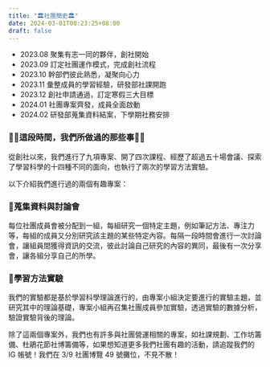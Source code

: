 ```yaml
---
title: "🏛️社團簡史🏛️"
date: 2024-03-01T00:23:25+08:00
draft: false
---
```


- 2023.08 聚集有志一同的夥伴，創社開始
- 2023.09 訂定社團運作模式，完成創社流程
- 2023.10 幹部們彼此熟悉，凝聚向心力
- 2023.11 彙整成員的學習經驗，研發部社課開跑
- 2023.12 創社申請通過，訂定寒假三大目標
- 2024.01 社團專案齊發，成員全面啟動
- 2024.02 研發部蒐集資料結案，下學期社務安排

### 👨‍🌾這段時間，我們所做過的那些事👩‍🔧

從創社以來，我們進行了九項專案、開了四次課程、經歷了超過五十場會議、探索了學習科學的十四種不同的面向，也執行了兩次的學習方法實驗。

以下介紹我們進行過的兩個有趣專案：

### 📌蒐集資料與討論會

每位社團成員會被分配到一組，每組研究一個特定主題，例如筆記方法、專注力等，每組的成員又分別研究該主題的某些特定內容。每隔一段時間會進行一次討論會，讓組員間獲得資訊的交流，彼此討論自己研究的內容的異同，最後有一次分享會，讓各組分享自己的所學。

### 📌學習方法實驗

我們的實驗都是基於學習科學理論進行的，由專案小組決定要進行的實驗主題，並研究其中的理論基礎，專案小組再召集社團成員參加實驗，透過實驗的數據分析，驗證實驗背後的理論。

除了這兩個專案外，我們也有許多與社團營運相關的專案，如社課規劃、工作坊籌備、杜鵑花節社博籌備等，如果想知道更多我們社團有趣的活動，請追蹤我們的 IG 帳號！我們在 3/9 社團博覽 49 號攤位，不見不散！
